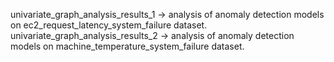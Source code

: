 univariate_graph_analysis_results_1 -> analysis of anomaly detection models on ec2_request_latency_system_failure dataset.
univariate_graph_analysis_results_2 -> analysis of anomaly detection models on machine_temperature_system_failure dataset.
